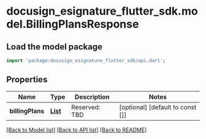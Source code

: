 # docusign_esignature_flutter_sdk.model.BillingPlansResponse

## Load the model package
```dart
import 'package:docusign_esignature_flutter_sdk/api.dart';
```

## Properties
Name | Type | Description | Notes
------------ | ------------- | ------------- | -------------
**billingPlans** | [**List<BillingPlan>**](BillingPlan.md) | Reserved: TBD | [optional] [default to const []]

[[Back to Model list]](../README.md#documentation-for-models) [[Back to API list]](../README.md#documentation-for-api-endpoints) [[Back to README]](../README.md)


